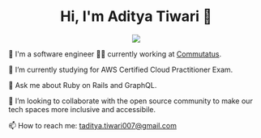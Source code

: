 <h1 align='center'>Hi, I'm Aditya Tiwari 👋</h1>
<p align='center'>
  <img src='https://komarev.com/ghpvc/?username=AdityaTiwari2102'>
</p>

🔭 I'm a software engineer 👨‍💻 currently working at [Commutatus](https://www.commutatus.com/).

🌱 I’m currently studying for AWS Certified Cloud Practitioner Exam.

💬 Ask me about Ruby on Rails and GraphQL.

👯 I’m looking to collaborate with the open source community to make our tech spaces more inclusive and accessibile.

📫 How to reach me: taditya.tiwari007@gmail.com
